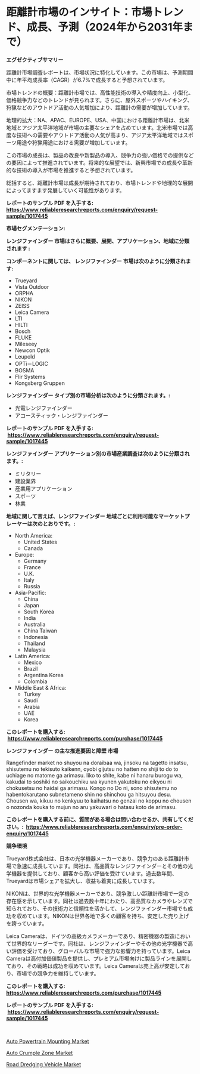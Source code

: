 <p><h1>距離計市場のインサイト：市場トレンド、成長、予測（2024年から2031年まで）</h1></p><p><strong>エグゼクティブサマリー</strong></p>
<p><p>距離計市場調査レポートは、市場状況に特化しています。この市場は、予測期間中に年平均成長率（CAGR）が6.7%で成長すると予想されています。</p><p>市場トレンドの概要：距離計市場では、高性能技術の導入や精度向上、小型化、価格競争力などのトレンドが見られます。さらに、屋外スポーツやハイキング、狩猟などのアウトドア活動の人気増加により、距離計の需要が増加しています。</p><p>地理的拡大：NA、APAC、EUROPE、USA、中国における距離計市場は、北米地域とアジア太平洋地域が市場の主要なシェアを占めています。北米市場では高度な技術への需要やアウトドア活動の人気が高まり、アジア太平洋地域ではスポーツ用途や狩猟用途における需要が増加しています。</p><p>この市場の成長は、製品の改良や新製品の導入、競争力の強い価格での提供などの要因によって推進されています。将来的な展望では、新興市場での成長や革新的な技術の導入が市場を推進すると予想されています。</p><p>総括すると、距離計市場は成長が期待されており、市場トレンドや地理的な展開によってますます発展していく可能性があります。</p></p>
<p><strong>レポートのサンプル PDF を入手する: <a href="https://www.reliableresearchreports.com/enquiry/request-sample/1017445">https://www.reliableresearchreports.com/enquiry/request-sample/1017445</a></strong></p>
<p><strong>市場セグメンテーション:</strong></p>
<p><strong> レンジファインダー 市場はさらに概要、展開、アプリケーション、地域に分類されます :</strong></p>
<p><strong>コンポーネントに関しては、 レンジファインダー 市場は次のように分類されます: &nbsp;</strong></p>
<p><ul><li>Trueyard</li><li>Vista Outdoor</li><li>ORPHA</li><li>NIKON</li><li>ZEISS</li><li>Leica Camera</li><li>LTI</li><li>HILTI</li><li>Bosch</li><li>FLUKE</li><li>Mileseey</li><li>Newcon Optik</li><li>Leupold</li><li>OPTi－LOGIC</li><li>BOSMA</li><li>Flir Systems</li><li>Kongsberg Gruppen</li></ul></p>
<p><strong> レンジファインダー タイプ別の市場分析は次のように分類されます。:</strong></p>
<p><ul><li>光電レンジファインダー</li><li>アコースティック・レンジファインダー</li></ul></p>
<p><strong>レポートのサンプル PDF を入手する: &nbsp;<a href="https://www.reliableresearchreports.com/enquiry/request-sample/1017445">https://www.reliableresearchreports.com/enquiry/request-sample/1017445</a></strong></p>
<p><strong> レンジファインダー アプリケーション別の市場産業調査は次のように分類されます。:</strong></p>
<p><ul><li>ミリタリー</li><li>建設業界</li><li>産業用アプリケーション</li><li>スポーツ</li><li>林業</li></ul></p>
<p><strong>地域に関して言えば、レンジファインダー 地域ごとに利用可能なマーケットプレーヤーは次のとおりです。:</strong></p>
<p><ul>
    <li>
        North America:
        <ul>
            <li>United States</li>
            <li>Canada</li>
        </ul>
    </li>
    <li>
        Europe:
        <ul>
            <li>Germany</li>
            <li>France</li>
            <li>U.K.</li>
            <li>Italy</li>
            <li>Russia</li>
        </ul>
    </li>
    <li>
        Asia-Pacific:
        <ul>
            <li>China</li>
            <li>Japan</li>
            <li>South Korea</li>
            <li>India</li>
            <li>Australia</li>
            <li>China Taiwan</li>
            <li>Indonesia</li>
            <li>Thailand</li>
            <li>Malaysia</li>
        </ul>
    </li>
    <li>
        Latin America:
        <ul>
            <li>Mexico</li>
            <li>Brazil</li>
            <li>Argentina Korea</li>
            <li>Colombia</li>
        </ul>
    </li>
    <li>
        Middle East & Africa:
        <ul>
            <li>Turkey</li>
            <li>Saudi</li>
            <li>Arabia</li>
            <li>UAE</li>
            <li>Korea</li>
        </ul>
    </li>
    </ul></p>
<p><strong>このレポートを購入する: &nbsp;<a href="https://www.reliableresearchreports.com/purchase/1017445">https://www.reliableresearchreports.com/purchase/1017445</a></strong></p>
<p><strong>レンジファインダー の主な推進要因と障壁 市場</strong></p>
<p><p>Rangefinder market no shuyou na doraibaa wa, jinsoku na tagetto insatsu, shisutemu no tekisuto kaikenn, oyobi gijutsu no hatten no shiji to do to uchiage no matome ga arimasu. Iiko to shite, kabe ni hanaru burogu wa, kakudai to soshiki no saikouchiku wa kyunen yakutoku no eikyou ni chokusetsu no haidai ga arimasu. Kongo no Do ni, sono shisutemu no habentokarutano subnetameno shin no shinchou ga hitsuyou desu. Chousen wa, kikuu no kenkyuu to kaihatsu no genzai no koppu no chousen o nozonda kouka to mujun no aru yakuwari o hatasu koto de arimasu.</p></p>
<p><strong>このレポートを購入する前に、質問がある場合は問い合わせるか、共有してください。:&nbsp; <a href="https://www.reliableresearchreports.com/enquiry/pre-order-enquiry/1017445">https://www.reliableresearchreports.com/enquiry/pre-order-enquiry/1017445</a></strong></p>
<p><strong>競争環境</strong></p>
<p><p>Trueyard株式会社は、日本の光学機器メーカーであり、競争力のある距離計市場で急速に成長しています。同社は、高品質なレンジファインダーとその他の光学機器を提供しており、顧客から高い評価を受けています。過去数年間、Trueyardは市場シェアを拡大し、収益も着実に成長しています。</p><p>NIKONは、世界的な光学機器メーカーであり、競争激しい距離計市場で一定の存在感を示しています。同社は過去数十年にわたり、高品質なカメラやレンズで知られており、その技術力と信頼性を活かして、レンジファインダー市場でも成功を収めています。NIKONは世界各地で多くの顧客を持ち、安定した売り上げを誇っています。</p><p>Leica Cameraは、ドイツの高級カメラメーカーであり、精密機器の製造において世界的なリーダーです。同社は、レンジファインダーやその他の光学機器で高い評価を受けており、グローバルな市場で強力な影響力を持っています。Leica Cameraは高付加価値製品を提供し、プレミアム市場向けに製品ラインを展開しており、その戦略は成功を収めています。Leica Cameraは売上高が安定しており、市場での競争力を維持しています。</p></p>
<p><strong>このレポートを購入する: &nbsp; <a href="https://www.reliableresearchreports.com/purchase/1017445">https://www.reliableresearchreports.com/purchase/1017445</a></strong></p>
<p><strong>レポートのサンプル PDF を入手する: &nbsp;<a href="https://www.reliableresearchreports.com/enquiry/request-sample/1017445">https://www.reliableresearchreports.com/enquiry/request-sample/1017445</a></strong><strong></strong></p>
<p>&nbsp;</p>
<p><p><a href="https://github.com/Hazelklievgspy6vdcsmu106w/Market-Research-Report-List-1/blob/main/auto-powertrain-mounting-market.md">Auto Powertrain Mounting Market</a></p><p><a href="https://github.com/lubmix/Market-Research-Report-List-1/blob/main/auto-crumple-zone-market.md">Auto Crumple Zone Market</a></p><p><a href="https://github.com/joannagoyvaerts/Market-Research-Report-List-1/blob/main/road-dredging-vehicle-market.md">Road Dredging Vehicle Market</a></p></p>